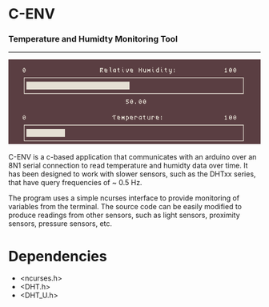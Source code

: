 # C-ENV
### Temperature and Humidty Monitoring Tool

---

<p align="center">
<img src="cenv2.png"/>
</p>

C-ENV is a c-based application that communicates with an arduino over 
an 8N1 serial connection to read temperature and humidty data over 
time. It has been designed to work with slower sensors, such as the DHTxx 
series, that have query frequencies of ~ 0.5 Hz.

The program uses a simple ncurses interface to provide monitoring of 
variables from the terminal. The source code can be easily modified to 
produce readings from other sensors, such as light sensors, proximity 
sensors, pressure sensors, etc.

# Dependencies

- <ncurses.h>
- <DHT.h>
- <DHT_U.h> 

